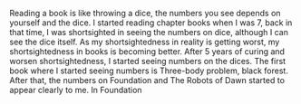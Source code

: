 Reading a book is like throwing a dice, the numbers you see depends on yourself and the dice. I started reading chapter books when I was 7, back in that time, I was shortsighted in seeing the numbers on dice, although I can see the dice itself. As my shortsightedness in reality is getting worst, my shortsightedness in books is becoming better. After 5 years of curing and worsen shortsightedness, I started seeing numbers on the dices. The first book where I started seeing numbers is Three-body problem, black forest. After that, the numbers on Foundation and The Robots of Dawn started to appear clearly to me. In Foundation